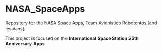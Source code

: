 # NASA_SpaceApps
Repository for the NASA Space Apps, Team Avionístico Robotontos [and lesbians].

This project is focused on the **International Space Station 25th Anniversary Apps** 
